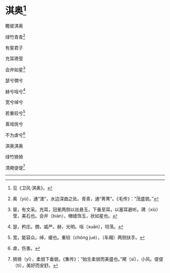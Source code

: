    

# 淇奥[^1]

瞻彼淇奥

绿竹青青[^2]

有斐君子

充耳琇莹

会弁如星[^3]

瑟兮僩兮

赫兮咺兮[^4]

宽兮绰兮

若重较兮[^5]

善戏佻兮

不为虐兮[^6]

淇奥淇奥

绿竹猗猗

清飔偍偍[^7]

* * *

[^1]: 见《卫风·淇奥》。
[^2]: 奥（yù），通“澳”，水边深曲之处。青青，通“菁菁”。《毛传》：“茂盛貌。”
[^3]: 斐，有文采。充耳，冠冕两侧以丝悬玉，下垂至耳，以塞耳避听。琇（xiù）莹，美石也。会弁（biàn），帽缝饰玉，状如星也。
[^4]: 瑟，矜庄。僩，威严。赫，光明。咺（xuān），坦荡。
[^5]: 宽，能容众。绰，缓也。重较（chóng jué），（车厢）两侧扶手。
[^6]: 虐，伤害。
[^7]: 猗猗（yī），柔弱下垂貌。《集传》：“始生柔弱而美盛也。”飔（sī），小风。偍偍（tí），美好而安舒。